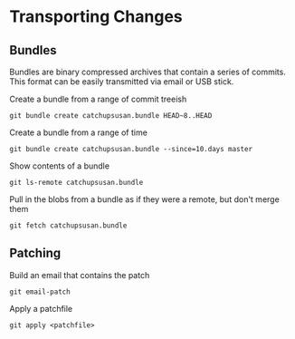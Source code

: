 # Transporting Changes

## Bundles
Bundles are binary compressed archives that contain a series of commits. This format can be easily transmitted via email or USB stick.

Create a bundle from a range of commit treeish

    git bundle create catchupsusan.bundle HEAD~8..HEAD

Create a bundle from a range of time

    git bundle create catchupsusan.bundle --since=10.days master

Show contents of a bundle

    git ls-remote catchupsusan.bundle

Pull in the blobs from a bundle as if they were a remote, but don't merge them

    git fetch catchupsusan.bundle

## Patching
Build an email that contains the patch

    git email-patch

Apply a patchfile

    git apply <patchfile>

